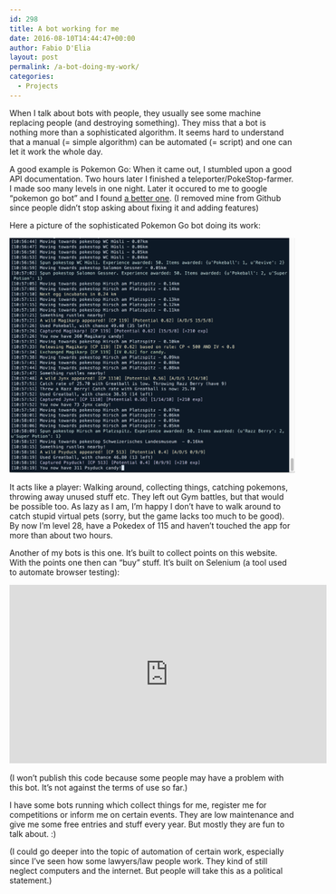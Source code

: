 ```yaml
---
id: 298
title: A bot working for me
date: 2016-08-10T14:44:47+00:00
author: Fabio D'Elia
layout: post
permalink: /a-bot-doing-my-work/
categories:
  - Projects
---
```


When I talk about bots with people, they usually see some machine replacing people (and destroying something). They miss that a bot is nothing more than a sophisticated algorithm. It seems hard to understand that a manual (= simple algorithm) can be automated (= script) and one can let it work the whole day.

A good example is Pokemon Go: When it came out, I stumbled upon a good API documentation. Two hours later I finished a teleporter/PokeStop-farmer. I made soo many levels in one night. Later it occured to me to google &#8220;pokemon go bot&#8221; and I found <a href="https://github.com/PokemonGoF/PokemonGo-Bot" target="_blank">a better one</a>. (I removed mine from Github since people didn&#8217;t stop asking about fixing it and adding features)

Here a picture of the sophisticated Pokemon Go bot doing its work:
  
![<img class="alignnone size-medium wp-image-340" src="/wp-content/uploads/2016/08/Untitled-300x247.png" alt="PokeBot" width="650" sizes="(max-width: 300px) 100vw, 300px" />](/wp-content/uploads/2016/08/Untitled.png)

It acts like a player: Walking around, collecting things, catching pokemons, throwing away unused stuff etc. They left out Gym battles, but that would be possible too. As lazy as I am, I&#8217;m happy I don&#8217;t have to walk around to catch stupid virtual pets (sorry, but the game lacks too much to be good). By now I&#8217;m level 28, have a Pokedex of 115 and haven&#8217;t touched the app for more than about two hours.

Another of my bots is this one. It&#8217;s built to collect points on this website. With the points one then can &#8220;buy&#8221; stuff. It&#8217;s built on Selenium (a tool used to automate browser testing):

<iframe width="560" height="315" src="https://www.youtube.com/embed/vfX8iWcL2j8" frameborder="0" allowfullscreen></iframe>
  
(I won&#8217;t publish this code because some people may have a problem with this bot. It&#8217;s not against the terms of use so far.)

I have some bots running which collect things for me, register me for competitions or inform me on certain events. They are low maintenance and give me some free entries and stuff every year. But mostly they are fun to talk about. :)

(I could go deeper into the topic of automation of certain work, especially since I&#8217;ve seen how some lawyers/law people work. They kind of still neglect computers and the internet. But people will take this as a political statement.)